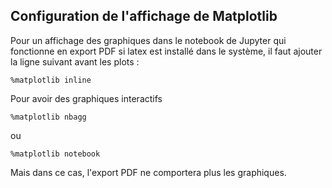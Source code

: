 ## Configuration de l'affichage de Matplotlib
Pour un affichage des graphiques dans le notebook de Jupyter qui fonctionne en export PDF si latex est installé dans le système, 
il faut ajouter la ligne suivant avant les plots :

    %matplotlib inline

Pour avoir des graphiques interactifs

    %matplotlib nbagg
ou

    %matplotlib notebook
Mais dans ce cas, l'export PDF ne comportera plus les graphiques.
